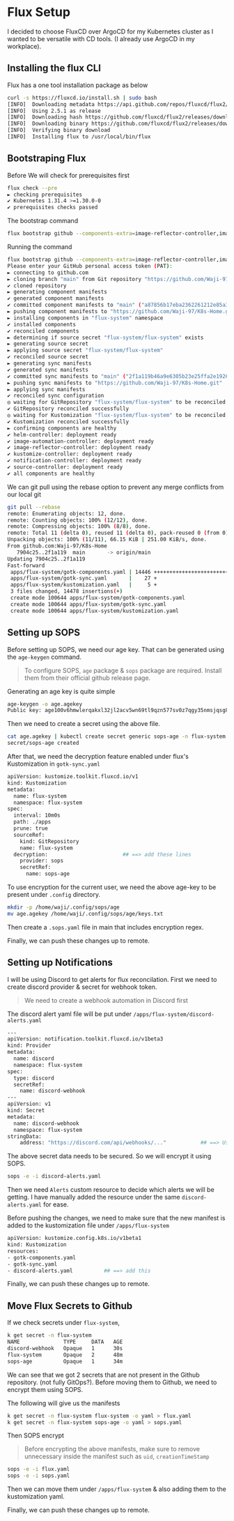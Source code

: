# Flux Setup
I decided to choose FluxCD over ArgoCD for my Kubernetes cluster as I wanted to be versatile with CD tools. (I already use ArgoCD in my workplace).

## Installing the flux CLI
Flux has a one tool installation package as below
```bash
curl -s https://fluxcd.io/install.sh | sudo bash
[INFO]  Downloading metadata https://api.github.com/repos/fluxcd/flux2/releases/latest
[INFO]  Using 2.5.1 as release
[INFO]  Downloading hash https://github.com/fluxcd/flux2/releases/download/v2.5.1/flux_2.5.1_checksums.txt
[INFO]  Downloading binary https://github.com/fluxcd/flux2/releases/download/v2.5.1/flux_2.5.1_linux_amd64.tar.gz
[INFO]  Verifying binary download
[INFO]  Installing flux to /usr/local/bin/flux
```

## Bootstraping Flux
Before
We will check for prerequisites first
```bash
flux check --pre
► checking prerequisites
✔ Kubernetes 1.31.4 >=1.30.0-0
✔ prerequisites checks passed
```

The bootstrap command
```bash
flux bootstrap github --components-extra=image-reflector-controller,image-automation-controller --cluster-domain=homelab.local --owner=Waji-97 --repository=K8s-Home --branch=main --personal --token-auth --path=./apps
```

Running the command
```bash
flux bootstrap github --components-extra=image-reflector-controller,image-automation-controller --cluster-domain=homelab.local --owner=Waji-97 --repository=K8s-Home --branch=main --personal --token-auth --path=./apps
Please enter your GitHub personal access token (PAT): 
► connecting to github.com
► cloning branch "main" from Git repository "https://github.com/Waji-97/K8s-Home.git"
✔ cloned repository
► generating component manifests
✔ generated component manifests
✔ committed component manifests to "main" ("a87856b17eba2362261212e85a39841e678ffb30")
► pushing component manifests to "https://github.com/Waji-97/K8s-Home.git"
► installing components in "flux-system" namespace
✔ installed components
✔ reconciled components
► determining if source secret "flux-system/flux-system" exists
► generating source secret
► applying source secret "flux-system/flux-system"
✔ reconciled source secret
► generating sync manifests
✔ generated sync manifests
✔ committed sync manifests to "main" ("2f1a119b46a9e6305b23e25ffa2e192666c77298")
► pushing sync manifests to "https://github.com/Waji-97/K8s-Home.git"
► applying sync manifests
✔ reconciled sync configuration
◎ waiting for GitRepository "flux-system/flux-system" to be reconciled
✔ GitRepository reconciled successfully
◎ waiting for Kustomization "flux-system/flux-system" to be reconciled
✔ Kustomization reconciled successfully
► confirming components are healthy
✔ helm-controller: deployment ready
✔ image-automation-controller: deployment ready
✔ image-reflector-controller: deployment ready
✔ kustomize-controller: deployment ready
✔ notification-controller: deployment ready
✔ source-controller: deployment ready
✔ all components are healthy
```

We can git pull using the rebase option to prevent any merge conflicts from our local git
```bash
git pull --rebase
remote: Enumerating objects: 12, done.
remote: Counting objects: 100% (12/12), done.
remote: Compressing objects: 100% (8/8), done.
remote: Total 11 (delta 0), reused 11 (delta 0), pack-reused 0 (from 0)
Unpacking objects: 100% (11/11), 66.15 KiB | 251.00 KiB/s, done.
From github.com:Waji-97/K8s-Home
   7904c25..2f1a119  main       -> origin/main
Updating 7904c25..2f1a119
Fast-forward
 apps/flux-system/gotk-components.yaml | 14446 +++++++++++++++++++++++++++++++++++++++++++++++++++++++++++++++++++++++++++++++++++++++++++++++++++++++++++++++++++++++++++++
 apps/flux-system/gotk-sync.yaml       |    27 +
 apps/flux-system/kustomization.yaml   |     5 +
 3 files changed, 14478 insertions(+)
 create mode 100644 apps/flux-system/gotk-components.yaml
 create mode 100644 apps/flux-system/gotk-sync.yaml
 create mode 100644 apps/flux-system/kustomization.yaml
```

## Setting up SOPS
Before setting up SOPS, we need our age key. That can be generated using the `age-keygen` command. 
> To configure SOPS, `age` package & `sops` package are required. Install them from their official github release page.

Generating an age key is quite simple
```bash
age-keygen -o age.agekey
Public key: age100v6hmwlerqakxl32jl2acv5wn69tl9qzn577sv0z7qgy35nmsjqsg8zpl
```

Then we need to create a secret using the above file.
```bash
cat age.agekey | kubectl create secret generic sops-age -n flux-system --from-file=age.agekey=/dev/stdin
secret/sops-age created
```

After that, we need the decryption feature enabled under flux's Kustomization in `gotk-sync.yaml`
```bash
apiVersion: kustomize.toolkit.fluxcd.io/v1
kind: Kustomization
metadata:
  name: flux-system
  namespace: flux-system
spec:
  interval: 10m0s
  path: ./apps
  prune: true
  sourceRef:
    kind: GitRepository
    name: flux-system
  decryption:                        ## ==> add these lines
    provider: sops
    secretRef:
      name: sops-age
```


To use encryption for the current user, we need the above age-key to be present under `.config` directory.
```bash
mkdir -p /home/waji/.config/sops/age
mv age.agekey /home/waji/.config/sops/age/keys.txt
```

Then create a `.sops.yaml` file in main that includes encryption regex. 

Finally, we can push these changes up to remote.


## Setting up Notifications
I will be using Discord to get alerts for flux reconcilation. 
First we need to create discord provider & secret for webhook token.

> We need to create a webhook automation in Discord first

The discord alert yaml file will be put under `/apps/flux-system/discord-alerts.yaml`
```bash
---
apiVersion: notification.toolkit.fluxcd.io/v1beta3
kind: Provider
metadata:
  name: discord
  namespace: flux-system
spec:
  type: discord
  secretRef:
    name: discord-webhook
---
apiVersion: v1
kind: Secret
metadata:
  name: discord-webhook
  namespace: flux-system
stringData:
    address: "https://discord.com/api/webhooks/..."           ## ==> Use discord webhook URL
```

The above secret data needs to be secured. So we will encrypt it using SOPS.
```bash
sops -e -i discord-alerts.yaml
```
Then we need `Alerts` custom resource to decide which alerts we will be getting. I have manually added the resource under the same `discord-alerts.yaml` for ease.

Before pushing the changes, we need to make sure that the new manifest is added to the kustomization file under `/apps/flux-system`
```bash
apiVersion: kustomize.config.k8s.io/v1beta1
kind: Kustomization
resources:
- gotk-components.yaml
- gotk-sync.yaml
- discord-alerts.yaml          ## ==> add this
```

Finally, we can push these changes up to remote.

## Move Flux Secrets to Github
If we check secrets under `flux-system`,
```bash
k get secret -n flux-system 
NAME              TYPE     DATA   AGE
discord-webhook   Opaque   1      30s
flux-system       Opaque   2      48m
sops-age          Opaque   1      34m
```

We can see that we got 2 secrets that are not present in the Github repository. (not fully GitOps?).
Before moving them to Github, we need to encrypt them using SOPS.

The following will give us the manifests
```bash
k get secret -n flux-system flux-system -o yaml > flux.yaml
k get secret -n flux-system sops-age -o yaml > sops.yaml
```

Then SOPS encrypt
> Before encrypting the above manifests, make sure to remove unnecessary inside the manifest such as `uid`, `creationTimeStamp` 
```bash
sops -e -i flux.yaml
sops -e -i sops.yaml
```

Then we can move them under `/apps/flux-system` & also adding them to the kustomization yaml.

Finally, we can push these changes up to remote.